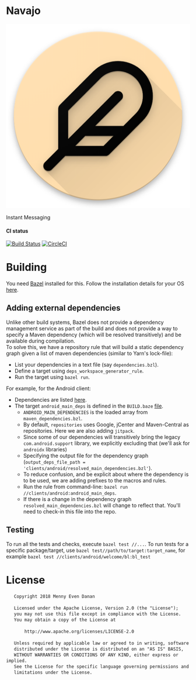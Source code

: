 # Navajo
![Logo](assets/web_hi_res_512.png "Navajo")

Instant Messaging

#### CI status
[![Build Status](https://cloud.drone.io/api/badges/menny/navajo-chat/status.svg)](https://cloud.drone.io/menny/navajo-chat)
[![CircleCI](https://circleci.com/gh/menny/navajo-chat.svg?style=svg)](https://circleci.com/gh/menny/navajo-chat)

# Building
You need [Bazel](https://bazel.build/) installed for this. Follow the installation details for your OS [here](https://docs.bazel.build/versions/master/install.html).

## Adding external dependencies
Unlike other build systems, Bazel does not provide a dependency management service as part of the build and
does not provide a way to specify a Maven dependency (which will be resolved transitively) and be available during compilation.
<br/>
To solve this, we have a repository rule that will build a static dependency graph given a list of maven dependencies (similar to Yarn's lock-file):

* List your dependencies in a text file (say `dependencies.bzl`).
* Define a target using `deps_workspace_generator_rule`.
* Run the target using `bazel run`.

For example, for the Android client:
* Dependencies are listed [here](clients/android/maven_dependencies.bzl).
* The target `android_main_deps` is defined in the `BUILD.baze` [file](clients/android/BUILD.bazel).
  * `ANDROID_MAIN_DEPENDENCIES` is the loaded array from `maven_dependencies.bzl`.
  * By default, `repositories` uses Google, jCenter and Maven-Central as repositories. Here we are also adding `jitpack`.
  * Since some of our dependencies will transitively bring the legacy `com.android.support` library, we explicitly excluding that (we'll ask for `androidx` libraries)
  * Specifying the output file for the dependency graph (`output_deps_file_path = 'clients/android/resolved_main_dependencies.bzl'`).
  * To reduce confusion, and be explicit about where the dependency is to be used, we are adding prefixes to the macros and rules.
  * Run the rule from command-line: `bazel run //clients/android:android_main_deps`.
  * If there is a change in the dependency graph `resolved_main_dependencies.bzl` will change to reflect that. You'll need to check-in this file into the repo.


## Testing
To run all the tests and checks, execute `bazel test //...`. To run tests for a specific package/target, use `bazel test//path/to/target:target_name`, for example `bazel test //clients/android/welcome/bl:bl_test`

# License
```
   Copyright 2018 Menny Even Danan

   Licensed under the Apache License, Version 2.0 (the "License");
   you may not use this file except in compliance with the License.
   You may obtain a copy of the License at

       http://www.apache.org/licenses/LICENSE-2.0

   Unless required by applicable law or agreed to in writing, software
   distributed under the License is distributed on an "AS IS" BASIS,
   WITHOUT WARRANTIES OR CONDITIONS OF ANY KIND, either express or implied.
   See the License for the specific language governing permissions and
   limitations under the License.
```
